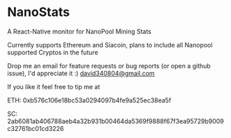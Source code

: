 # NanoStats
A React-Native monitor for NanoPool Mining Stats

Currently supports Ethereum and Siacoin, plans to include all Nanopool supported Cryptos in the future

Drop me an email for feature requests or bug reports (or open a github issue), I'd appreciate it :)
david340804@gmail.com

If you like it feel free to tip me at

ETH: 0xb576c106e18bc53a0294097b4fe9a525ec38ea5f

SC: 2ab6081ab406788aeb4a32b931b00464da5369f9888f67f3ea95729b9009c32761bc01cd3226
